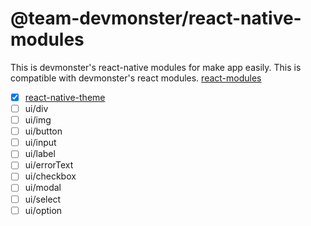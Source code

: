 # @team-devmonster/react-native-modules

This is devmonster's react-native modules for make app easily. This is compatible with devmonster's react modules.
[react-modules](https://github.com/team-devmonster/react-modules)

- [x] [react-native-theme](https://github.com/team-devmonster/react-native-modules/tree/master/local_modules/theme)
- [ ] ui/div
- [ ] ui/img
- [ ] ui/button
- [ ] ui/input
- [ ] ui/label
- [ ] ui/errorText
- [ ] ui/checkbox
- [ ] ui/modal
- [ ] ui/select
- [ ] ui/option